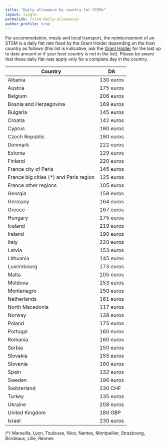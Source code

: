 ```yaml
---
title: "Daily allowance by country for STSMs"
layout: single
permalink: /stsm-daily-allowance/
author_profile: true
---
```


For accommodation, meals and local transport, the reimbursement of an
STSM is a daily flat rate fixed by the Grant Holder depending on the
host country as follows (this list is indicative, ask the [Grant Holder](mailto:saf-saclay-recettes@inria.fr) for the last up to date amount or if your host country is not in the list). Please be aware that these daily flat-rate apply only for a complete day in the country.

| Country | DA |
| --- | --- |
| Albania | 130 euros |
| Austria | 175 euros |
| Belgium | 206 euros |
| Bosnia and Herzegovina | 169 euros |
| Bulgaria | 145 euros |
| Croatia | 142 euros |
| Cyprus | 190 euros |
| Czech Republic | 180 euros |
| Denmark | 222 euros |
| Estonia | 129 euros |
| Finland | 220 euros |
| France city of Paris | 145 euros |
| France big cities (*) and Paris region | 125 euros |
| France other regions | 105 euros |
| Georgia | 158 euros |
| Germany | 164 euros |
| Greece | 167 euros |
| Hungary | 175 euros |
| Iceland | 219 euros |
| Ireland | 190 euros |
| Italy | 220 euros |
| Latvia | 153 euros |
| Lithuania | 145 euros |
| Luxembourg | 173 euros |
| Malta | 105 euros |
| Moldova | 153 euros |
| Montenegro | 150 euros |
| Netherlands | 161 euros |
| North Macedonia | 117 euros |
| Norway | 138 euros |
| Poland | 175 euros |
| Portugal | 160 euros |
| Romania | 160 euros |
| Serbia | 150 euros |
| Slovakia | 155 euros |
| Slovenia | 160 euros |
| Spain | 132 euros |
| Sweden | 196 euros |
| Switzerland | 230 CHF
| Turkey | 135 euros |
| Ukraine | 208 euros |
| United Kingdom | 180 GBP
| Israel | 230 euros |

(*) Marseille, Lyon, Toulouse, Nice, Nantes, Montpellier, Strasbourg, Bordeaux, Lille, Rennes
